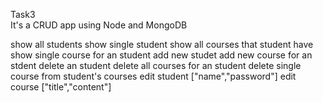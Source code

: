 Task3 <br/>
It's a CRUD app using Node and MongoDB<br/>

show all students 
show single student
show all courses that student have
show single course for an student
add new studet
add new course for an stdent
delete an student
delete all courses for an student
delete single course from student's courses
edit student ["name","password"]
edit course ["title","content"]

 
